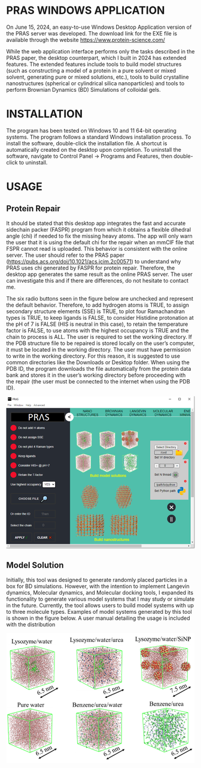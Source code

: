 # PRAS WINDOWS APPLICATION

On June 15, 2024, an easy-to-use Windows Desktop Application version of the PRAS server was developed. The download link for the EXE file is available through the website https://www.protein-science.com/

While the web application interface performs only the tasks described in the PRAS paper, the desktop counterpart, which I built in 2024 has extended features. The extended features include tools to build model structures (such as constructing a model of a protein in a pure solvent or mixed solvent, generating pure or mixed solutions, etc.), tools to build crystalline nanostructures (spherical or cylindrical silica nanoparticles) and tools to perform Brownian Dynamics (BD) Simulations of colloidal gels.

# INSTALLATION

The program has been tested on Windows 10 and 11 64-bit operating systems. The program follows a standard Windows installation process. To install the software, double-click the installation file. A shortcut is automatically created on the desktop upon completion. To uninstall the software, navigate to Control Panel -> Programs and Features, then double-click to uninstall.

# USAGE
## Protein Repair
It should be stated that this desktop app integrates the fast and accurate sidechain packer (FASPR) program from which it obtains a flexible dihedral angle (chi) if needed to fix the missing heavy atoms. The app will only warn the user that it is using the default chi for the repair when an mmCIF file that FSPR cannot read is uploaded. This behavior is consistent with the online server. The user should refer to the PRAS paper (https://pubs.acs.org/doi/10.1021/acs.jcim.2c00571) to understand why PRAS uses chi generated by FASPR for protein repair. Therefore, the desktop app generates the same result as the online PRAS server. The user can investigate this and if there are differences, do not hesitate to contact me.
  
The six radio buttons seen in the figure below are unchecked and represent the default behavior. Therefore, to add hydrogen atoms is TRUE, to assign secondary structure elements (SSE) is TRUE, to plot four Ramachandran types is TRUE, to keep ligands is FALSE, to consider Histidine protonation at the pH of 7 is FALSE (HIS is neutral in this case), to retain the temperature factor is FALSE, to use atoms with the highest occupancy is TRUE and the chain to process is ALL. The user is required to set the working directory. If the PDB structure file to be repaired is stored locally on the user’s computer, it must be located in the working directory. The user must have permission to write in the working directory. For this reason, it is suggested to use common directories like the Downloads or Desktop folder. When using the PDB ID, the program downloads the file automatically from the protein data bank and stores it in the user’s working directory before proceeding with the repair (the user must be connected to the internet when using the PDB ID).

![Protein Repair dashboard](https://github.com/osita-sunday-nnyigide/PRAS_Server_Windows_App/blob/main/protein%20repair.png)

## Model Solution
Initially, this tool was designed to generate randomly placed particles in a box for BD simulations. However, with the intention to implement Langevin dynamics, Molecular dynamics, and Molecular docking tools, I expanded its functionality to generate various model systems that I may study or simulate in the future. Currently, the tool allows users to build model systems with up to three molecule types. Examples of model systems generated by this tool is shown in the figure below. A user manual detailing the usage is included with the distribution

![Protein Repair dashboard](https://github.com/osita-sunday-nnyigide/PRAS_Server_Windows_App/blob/main/model%20solutions.png)
